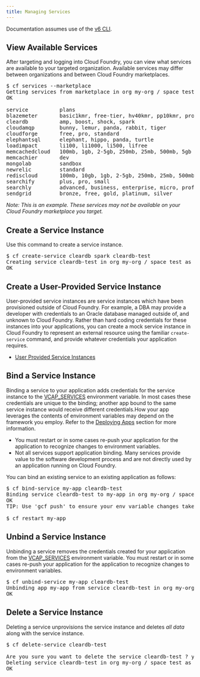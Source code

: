 ```yaml
---
title: Managing Services
---
```


Documentation assumes use of the [v6 CLI](https://github.com/cloudfoundry/cli).

## <a id='viewing-services'></a> View Available Services ##

After targeting and logging into Cloud Foundry, you can view what services are available to your targeted organization. Available services may differ between organizations and between Cloud Foundry marketplaces. 

<pre class="terminal">
$ cf services --marketplace
Getting services from marketplace in org my-org / space test as me@example.com...
OK

service          plans                                                                 description
blazemeter       basic1kmr, free-tier, hv40kmr, pp10kmr, pro5kmr                       The JMeter Load Testing Cloud
cleardb          amp, boost, shock, spark                                              Highly available MySQL for your Apps.
cloudamqp        bunny, lemur, panda, rabbit, tiger                                    Managed HA RabbitMQ servers in the cloud
cloudforge       free, pro, standard                                                   Development Tools In The Cloud
elephantsql      elephant, hippo, panda, turtle                                        PostgreSQL as a Service
loadimpact       li100, li1000, li500, lifree                                          Cloud-based, on-demand website load testing
memcachedcloud   100mb, 1gb, 2-5gb, 250mb, 25mb, 500mb, 5gb                            Enterprise-Class Memcached for Developers
memcachier       dev                                                                   The easiest, most advanced memcache.
mongolab         sandbox                                                               Fully-managed MongoDB-as-a-Service
newrelic         standard                                                              Manage and monitor your apps
rediscloud       100mb, 10gb, 1gb, 2-5gb, 250mb, 25mb, 500mb, 50gb, 5gb                Enterprise-Class Redis for Developers
searchify        plus, pro, small                                                      Custom search you control
searchly         advanced, business, enterprise, micro, professional, small, starter   Search Made Simple.
sendgrid         bronze, free, gold, platinum, silver                                  Email Delivery. Simplified.
</pre>

<i>Note: This is an example. These services may not be available on your Cloud Foundry marketplace you target.</i>

## <a id='create'></a>Create a Service Instance ##

Use this command to create a service instance.

<pre class="terminal">
$ cf create-service cleardb spark cleardb-test
Creating service cleardb-test in org my-org / space test as me@example.com...
OK
</pre>

## <a id='user-provided'></a>Create a User-Provided Service Instance ##

User-provided service instances are service instances which have been provisioned outside of Cloud Foundry. For example, a DBA may provide a developer with credentials to an Oracle database managed outside of, and unknown to Cloud Foundry. Rather than hard coding credentials for these instances into your applications, you can create a mock service instance in Cloud Foundry to represent an external resource using the familiar `create-service` command, and provide whatever credentials your application requires. 

* [User Provided Service Instances](user-provided.html)

## <a id='bind'></a>Bind a Service Instance ##

Binding a service to your application adds credentials for the service instance to the [VCAP_SERVICES](../deploying-apps/environment-variable.html) environment variable. In most cases these credentials are unique to the binding; another app bound to the same service instance would receive different credentials.How your app leverages the contents of environment variables may depend on the framework you employ. Refer to the [Deploying Apps](/docs/using/deploying-apps/index.html) section for more information.
 
* You must restart or in some cases re-push your application for the application to recognize changes to environment variables. 
* Not all services support application binding. Many services provide value to the software development process and are not directly used by an application running on Cloud Foundry.

You can bind an existing service to an existing application as follows:

<pre class="terminal">
$ cf bind-service my-app cleardb-test
Binding service cleardb-test to my-app in org my-org / space test as me@example.com...
OK
TIP: Use 'gcf push' to ensure your env variable changes take effect

$ cf restart my-app
</pre>

## <a id='unbind'></a>Unbind a Service Instance ##

Unbinding a service removes the credentials created for your application from the [VCAP_SERVICES](../deploying-apps/environment-variable.html) environment variable. You must restart or in some cases re-push your application for the application to recognize changes to environment variables. 

<pre class="terminal">
$ cf unbind-service my-app cleardb-test
Unbinding app my-app from service cleardb-test in org my-org / space test as me@example.com...
OK
</pre>

## <a id='delete'></a>Delete a Service Instance ##

Deleting a service unprovisions the service instance and deletes *all data* along with the service instance. 

<pre class="terminal">
$ cf delete-service cleardb-test

Are you sure you want to delete the service cleardb-test ? y
Deleting service cleardb-test in org my-org / space test as me@example.com...
OK
</pre>
